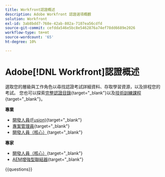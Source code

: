 ```yaml
---
title: Workfront認證概述
description: Adobe Workfront 認證選項概觀
solution: Workfront
exl-id: 3ab8bdd7-768e-42ab-802a-7107ea56cdfd
source-git-commit: cefdda546e5bc8e5462876a74ef78dd6689e2026
workflow-type: tm+mt
source-wordcount: '65'
ht-degree: 10%

---
```


# Adobe[!DNL Workfront]認證概述

選取您的層級與工作角色以尋找認證考試詳細資料、存取學習資源，以及排程您的考試。 您也可以探索[完整認證目錄](https://certification.adobe.com/certifications){target="_blank"}以及[技術訓練課程](https://certification.adobe.com/courses/?/courses){target="_blank"}。

**專業**

* [開發人員(Fusion)](https://certification.adobe.com/certification/fusion-developer-professional){target="_blank"} <!--AD0-E902-->
* [專案管理員](https://certification.adobe.com/certification/project-manager-professional){target="_blank"} <!--AD0-E903-->
* [開發人員（核心）](https://certification.adobe.com/certification/core-developer-professional){target="_blank"} <!--AD0-E908-->

**專家**

* [開發人員（核心）](https://certification.adobe.com/certification/core-developer-expert){target="_blank"} <!--AD0-E907-->
* [AEM增強型聯結器](https://certification.adobe.com/certification/experience-manager-enhanced-connector-expert){target="_blank"} <!--AD0-E906-->

{{questions}}

